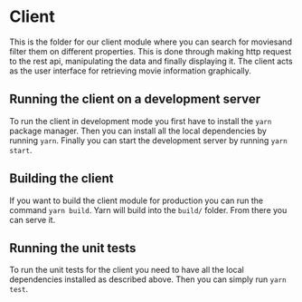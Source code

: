 # Client
This is the folder for our client module where you can search for moviesand filter them on different properties. This is done through making http request to the rest api, manipulating the data and finally displaying it. The client acts as the user interface for retrieving movie information graphically.

## Running the client on a development server
To run the client in development mode you first have to install the `yarn` package manager. Then you can install all the local dependencies by running `yarn`. Finally you can start the development server by running `yarn start`.

## Building the client
If you want to build the client module for production you can run the command `yarn build`. Yarn will build into the `build/` folder. From there you can serve it.

## Running the unit tests
To run the unit tests for the client you need to have all the local dependencies installed as described above. Then you can simply run `yarn test`. 